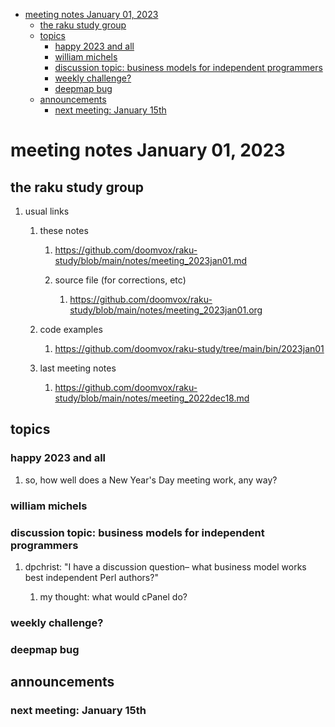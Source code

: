 - [meeting notes January 01, 2023](#orge967cb7)
  - [the raku study group](#orgc5fce46)
  - [topics](#org253b560)
    - [happy 2023 and all](#orge998f40)
    - [william michels](#orgb838a0d)
    - [discussion topic: business models for independent programmers](#orgcf135be)
    - [weekly challenge?](#orgc398708)
    - [deepmap bug](#orgd55f7d5)
  - [announcements](#org3a2b2cc)
    - [next meeting: January 15th](#orgb5895ad)


<a id="orge967cb7"></a>

# meeting notes January 01, 2023


<a id="orgc5fce46"></a>

## the raku study group

1.  usual links

    1.  these notes
    
        1.  <https://github.com/doomvox/raku-study/blob/main/notes/meeting_2023jan01.md>
        
        2.  source file (for corrections, etc)
        
            1.  <https://github.com/doomvox/raku-study/blob/main/notes/meeting_2023jan01.org>
    
    2.  code examples
    
        1.  <https://github.com/doomvox/raku-study/tree/main/bin/2023jan01>
    
    3.  last meeting notes
    
        1.  <https://github.com/doomvox/raku-study/blob/main/notes/meeting_2022dec18.md>


<a id="org253b560"></a>

## topics


<a id="orge998f40"></a>

### happy 2023 and all

1.  so, how well does a New Year's Day meeting work, any way?


<a id="orgb838a0d"></a>

### william michels


<a id="orgcf135be"></a>

### discussion topic: business models for independent programmers

1.  dpchrist: "I have a discussion question&#x2013; what business model works best independent Perl authors?"

    1.  my thought: what would cPanel do?


<a id="orgc398708"></a>

### weekly challenge?


<a id="orgd55f7d5"></a>

### deepmap bug


<a id="org3a2b2cc"></a>

## announcements


<a id="orgb5895ad"></a>

### next meeting: January 15th
